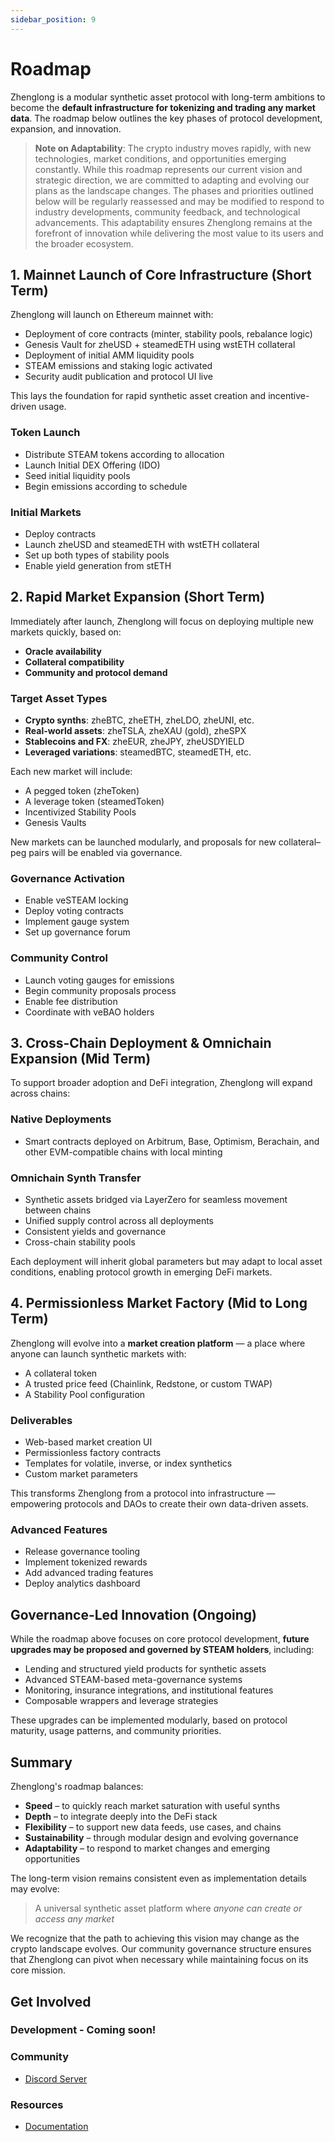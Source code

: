 ```yaml
---
sidebar_position: 9
---
```


# Roadmap

Zhenglong is a modular synthetic asset protocol with long-term ambitions to become the **default infrastructure for tokenizing and trading any market data**. The roadmap below outlines the key phases of protocol development, expansion, and innovation.

> **Note on Adaptability**: The crypto industry moves rapidly, with new technologies, market conditions, and opportunities emerging constantly. While this roadmap represents our current vision and strategic direction, we are committed to adapting and evolving our plans as the landscape changes. The phases and priorities outlined below will be regularly reassessed and may be modified to respond to industry developments, community feedback, and technological advancements. This adaptability ensures Zhenglong remains at the forefront of innovation while delivering the most value to its users and the broader ecosystem.

## 1. Mainnet Launch of Core Infrastructure (Short Term)

Zhenglong will launch on Ethereum mainnet with:

- Deployment of core contracts (minter, stability pools, rebalance logic)
- Genesis Vault for zheUSD + steamedETH using wstETH collateral
- Deployment of initial AMM liquidity pools
- STEAM emissions and staking logic activated
- Security audit publication and protocol UI live

This lays the foundation for rapid synthetic asset creation and incentive-driven usage.

### Token Launch

- Distribute STEAM tokens according to allocation
- Launch Initial DEX Offering (IDO)
- Seed initial liquidity pools
- Begin emissions according to schedule

### Initial Markets

- Deploy contracts
- Launch zheUSD and steamedETH with wstETH collateral
- Set up both types of stability pools
- Enable yield generation from stETH

## 2. Rapid Market Expansion (Short Term)

Immediately after launch, Zhenglong will focus on deploying multiple new markets quickly, based on:

- **Oracle availability**
- **Collateral compatibility**
- **Community and protocol demand**

### Target Asset Types

- **Crypto synths**: zheBTC, zheETH, zheLDO, zheUNI, etc.
- **Real-world assets**: zheTSLA, zheXAU (gold), zheSPX
- **Stablecoins and FX**: zheEUR, zheJPY, zheUSDYIELD
- **Leveraged variations**: steamedBTC, steamedETH, etc.

Each new market will include:

- A pegged token (zheToken)
- A leverage token (steamedToken)
- Incentivized Stability Pools
- Genesis Vaults

New markets can be launched modularly, and proposals for new collateral–peg pairs will be enabled via governance.

### Governance Activation

- Enable veSTEAM locking
- Deploy voting contracts
- Implement gauge system
- Set up governance forum

### Community Control

- Launch voting gauges for emissions
- Begin community proposals process
- Enable fee distribution
- Coordinate with veBAO holders

## 3. Cross-Chain Deployment & Omnichain Expansion (Mid Term)

To support broader adoption and DeFi integration, Zhenglong will expand across chains:

### Native Deployments

- Smart contracts deployed on Arbitrum, Base, Optimism, Berachain, and other EVM-compatible chains with local minting

### Omnichain Synth Transfer

- Synthetic assets bridged via LayerZero for seamless movement between chains
- Unified supply control across all deployments
- Consistent yields and governance
- Cross-chain stability pools

Each deployment will inherit global parameters but may adapt to local asset conditions, enabling protocol growth in emerging DeFi markets.

## 4. Permissionless Market Factory (Mid to Long Term)

Zhenglong will evolve into a **market creation platform** — a place where anyone can launch synthetic markets with:

- A collateral token
- A trusted price feed (Chainlink, Redstone, or custom TWAP)
- A Stability Pool configuration

### Deliverables

- Web-based market creation UI
- Permissionless factory contracts
- Templates for volatile, inverse, or index synthetics
- Custom market parameters

This transforms Zhenglong from a protocol into infrastructure — empowering protocols and DAOs to create their own data-driven assets.

### Advanced Features

- Release governance tooling
- Implement tokenized rewards
- Add advanced trading features
- Deploy analytics dashboard

## Governance-Led Innovation (Ongoing)

While the roadmap above focuses on core protocol development, **future upgrades may be proposed and governed by STEAM holders**, including:

- Lending and structured yield products for synthetic assets
- Advanced STEAM-based meta-governance systems
- Monitoring, insurance integrations, and institutional features
- Composable wrappers and leverage strategies

These upgrades can be implemented modularly, based on protocol maturity, usage patterns, and community priorities.

## Summary

Zhenglong's roadmap balances:

- **Speed** – to quickly reach market saturation with useful synths
- **Depth** – to integrate deeply into the DeFi stack
- **Flexibility** – to support new data feeds, use cases, and chains
- **Sustainability** – through modular design and evolving governance
- **Adaptability** – to respond to market changes and emerging opportunities

The long-term vision remains consistent even as implementation details may evolve:

> A universal synthetic asset platform where
> _anyone can create or access any market_

We recognize that the path to achieving this vision may change as the crypto landscape evolves. Our community governance structure ensures that Zhenglong can pivot when necessary while maintaining focus on its core mission.

## Get Involved

### Development - Coming soon!

### Community

- [Discord Server](https://discord.com/invite/BW3P62vJXT)

### Resources

- [Documentation](/getting-started)
